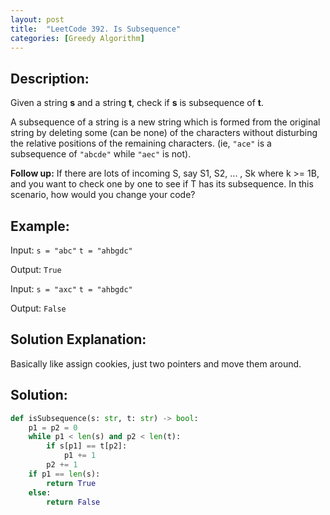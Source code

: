 ```yaml
---
layout: post
title:  "LeetCode 392. Is Subsequence"
categories: [Greedy Algorithm]
---
```

## Description:
Given a string **s** and a string **t**, check if **s** is subsequence of **t**.

A subsequence of a string is a new string which is formed from the original string by deleting some (can be none) of the characters without disturbing the relative positions of the remaining characters. (ie, `"ace"` is a subsequence of `"abcde"` while `"aec"` is not).

**Follow up:**
If there are lots of incoming S, say S1, S2, ... , Sk where k >= 1B, and you want to check one by one to see if T has its subsequence. In this scenario, how would you change your code?

## Example:
Input: `s = "abc"` `t = "ahbgdc"`

Output: `True`

Input: `s = "axc"` `t = "ahbgdc"`

Output: `False`

## Solution Explanation:
Basically like assign cookies, just two pointers and move them around.

## Solution:
```python
def isSubsequence(s: str, t: str) -> bool:
    p1 = p2 = 0
    while p1 < len(s) and p2 < len(t):
        if s[p1] == t[p2]:
            p1 += 1
        p2 += 1
    if p1 == len(s):
        return True
    else:
        return False
```

